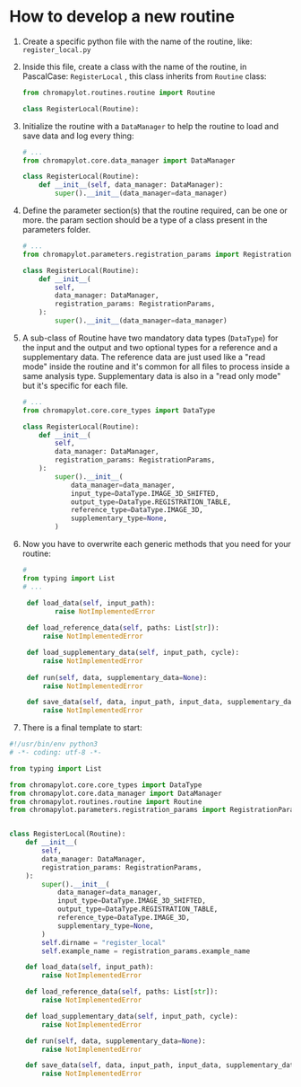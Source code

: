 # How to develop a new routine

1. Create a specific python file with the name of the routine, like: `register_local.py`

2. Inside this file, create a class with the name of the routine, in PascalCase: `RegisterLocal` , this class inherits from `Routine` class: 

   ```python
   from chromapylot.routines.routine import Routine
   
   class RegisterLocal(Routine):
   ```

3. Initialize the routine with a `DataManager` to help the routine to load and save data and log every thing:

   
   ```python
   # ...
   from chromapylot.core.data_manager import DataManager
   
   class RegisterLocal(Routine):
       def __init__(self, data_manager: DataManager):
           super().__init__(data_manager=data_manager)
   ```


4. Define the parameter section(s) that the routine required, can be one or more. the param section should be a type of a class present in the parameters folder.

   ```python
   # ...
   from chromapylot.parameters.registration_params import RegistrationParams
   
   class RegisterLocal(Routine):
       def __init__(
           self,
           data_manager: DataManager,
           registration_params: RegistrationParams,
       ):
           super().__init__(data_manager=data_manager)
   ```

5. A sub-class of Routine have two mandatory data types (`DataType`) for the input and the output and two optional types for a reference and a supplementary data. The reference data are just used like a "read mode" inside the routine and it's common for all files to process inside a same analysis type. Supplementary data is also in a "read only mode" but it's specific for each file.

   ```python
   # ...
   from chromapylot.core.core_types import DataType
   
   class RegisterLocal(Routine):
       def __init__(
           self,
           data_manager: DataManager,
           registration_params: RegistrationParams,
       ):
           super().__init__(
               data_manager=data_manager,
               input_type=DataType.IMAGE_3D_SHIFTED,
               output_type=DataType.REGISTRATION_TABLE,
               reference_type=DataType.IMAGE_3D,
               supplementary_type=None,
           )
   ```

   

6. Now you have to overwrite each generic methods that you need for your routine:

   ```python
   #
   from typing import List
   # ...
   
   	def load_data(self, input_path):
           raise NotImplementedError
           
    def load_reference_data(self, paths: List[str]):
        raise NotImplementedError

    def load_supplementary_data(self, input_path, cycle):
        raise NotImplementedError
        
    def run(self, data, supplementary_data=None):
        raise NotImplementedError

    def save_data(self, data, input_path, input_data, supplementary_data):
        raise NotImplementedError
   
   ```

   

7. There is a final template to start:

```python
#!/usr/bin/env python3
# -*- coding: utf-8 -*-

from typing import List

from chromapylot.core.core_types import DataType
from chromapylot.core.data_manager import DataManager
from chromapylot.routines.routine import Routine
from chromapylot.parameters.registration_params import RegistrationParams


class RegisterLocal(Routine):
    def __init__(
        self,
        data_manager: DataManager,
        registration_params: RegistrationParams,
    ):
        super().__init__(
            data_manager=data_manager,
            input_type=DataType.IMAGE_3D_SHIFTED,
            output_type=DataType.REGISTRATION_TABLE,
            reference_type=DataType.IMAGE_3D,
            supplementary_type=None,
        )
        self.dirname = "register_local"
        self.example_name = registration_params.example_name

    def load_data(self, input_path):
        raise NotImplementedError

    def load_reference_data(self, paths: List[str]):
        raise NotImplementedError

    def load_supplementary_data(self, input_path, cycle):
        raise NotImplementedError

    def run(self, data, supplementary_data=None):
        raise NotImplementedError

    def save_data(self, data, input_path, input_data, supplementary_data):
        raise NotImplementedError

```